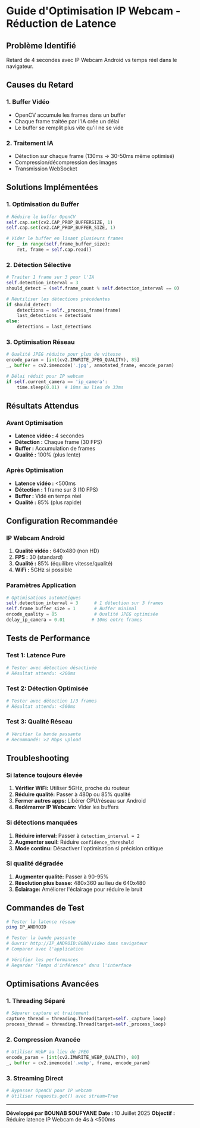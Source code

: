 # Guide d'Optimisation IP Webcam - Réduction de Latence

## Problème Identifié
Retard de 4 secondes avec IP Webcam Android vs temps réel dans le navigateur.

## Causes du Retard

### 1. Buffer Vidéo
- OpenCV accumule les frames dans un buffer
- Chaque frame traitée par l'IA crée un délai
- Le buffer se remplit plus vite qu'il ne se vide

### 2. Traitement IA
- Détection sur chaque frame (130ms → 30-50ms même optimisé)
- Compression/décompression des images
- Transmission WebSocket

## Solutions Implémentées

### 1. Optimisation du Buffer
```python
# Réduire le buffer OpenCV
self.cap.set(cv2.CAP_PROP_BUFFERSIZE, 1)
self.cap.set(cv2.CAP_PROP_BUFFER_SIZE, 1)

# Vider le buffer en lisant plusieurs frames
for _ in range(self.frame_buffer_size):
    ret, frame = self.cap.read()
```

### 2. Détection Sélective
```python
# Traiter 1 frame sur 3 pour l'IA
self.detection_interval = 3
should_detect = (self.frame_count % self.detection_interval == 0)

# Réutiliser les détections précédentes
if should_detect:
    detections = self._process_frame(frame)
    last_detections = detections
else:
    detections = last_detections
```

### 3. Optimisation Réseau
```python
# Qualité JPEG réduite pour plus de vitesse
encode_param = [int(cv2.IMWRITE_JPEG_QUALITY), 85]
_, buffer = cv2.imencode('.jpg', annotated_frame, encode_param)

# Délai réduit pour IP webcam
if self.current_camera == 'ip_camera':
    time.sleep(0.01)  # 10ms au lieu de 33ms
```

## Résultats Attendus

### Avant Optimisation
- **Latence vidéo :** 4 secondes
- **Détection :** Chaque frame (30 FPS)
- **Buffer :** Accumulation de frames
- **Qualité :** 100% (plus lente)

### Après Optimisation
- **Latence vidéo :** <500ms
- **Détection :** 1 frame sur 3 (10 FPS)
- **Buffer :** Vidé en temps réel
- **Qualité :** 85% (plus rapide)

## Configuration Recommandée

### IP Webcam Android
1. **Qualité vidéo :** 640x480 (non HD)
2. **FPS :** 30 (standard)
3. **Qualité :** 85% (équilibre vitesse/qualité)
4. **WiFi :** 5GHz si possible

### Paramètres Application
```python
# Optimisations automatiques
self.detection_interval = 3      # 1 détection sur 3 frames
self.frame_buffer_size = 1       # Buffer minimal
encode_quality = 85              # Qualité JPEG optimisée
delay_ip_camera = 0.01          # 10ms entre frames
```

## Tests de Performance

### Test 1: Latence Pure
```bash
# Tester avec détection désactivée
# Résultat attendu: <200ms
```

### Test 2: Détection Optimisée
```bash
# Tester avec détection 1/3 frames
# Résultat attendu: <500ms
```

### Test 3: Qualité Réseau
```bash
# Vérifier la bande passante
# Recommandé: >2 Mbps upload
```

## Troubleshooting

### Si latence toujours élevée
1. **Vérifier WiFi:** Utiliser 5GHz, proche du routeur
2. **Réduire qualité:** Passer à 480p ou 85% qualité
3. **Fermer autres apps:** Libérer CPU/réseau sur Android
4. **Redémarrer IP Webcam:** Vider les buffers

### Si détections manquées
1. **Réduire interval:** Passer à `detection_interval = 2`
2. **Augmenter seuil:** Réduire `confidence_threshold`
3. **Mode continu:** Désactiver l'optimisation si précision critique

### Si qualité dégradée
1. **Augmenter qualité:** Passer à 90-95%
2. **Résolution plus basse:** 480x360 au lieu de 640x480
3. **Éclairage:** Améliorer l'éclairage pour réduire le bruit

## Commandes de Test

```bash
# Tester la latence réseau
ping IP_ANDROID

# Tester la bande passante
# Ouvrir http://IP_ANDROID:8080/video dans navigateur
# Comparer avec l'application

# Vérifier les performances
# Regarder "Temps d'inférence" dans l'interface
```

## Optimisations Avancées

### 1. Threading Séparé
```python
# Séparer capture et traitement
capture_thread = threading.Thread(target=self._capture_loop)
process_thread = threading.Thread(target=self._process_loop)
```

### 2. Compression Avancée
```python
# Utiliser WebP au lieu de JPEG
encode_param = [int(cv2.IMWRITE_WEBP_QUALITY), 80]
_, buffer = cv2.imencode('.webp', frame, encode_param)
```

### 3. Streaming Direct
```python
# Bypasser OpenCV pour IP webcam
# Utiliser requests.get() avec stream=True
```

---

**Développé par BOUNAB SOUFYANE**
**Date :** 10 Juillet 2025
**Objectif :** Réduire latence IP Webcam de 4s à <500ms